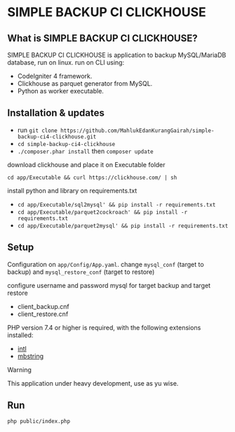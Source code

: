 # SIMPLE BACKUP CI CLICKHOUSE

## What is SIMPLE BACKUP CI CLICKHOUSE?
SIMPLE BACKUP CI CLICKHOUSE is application to backup MySQL/MariaDB database, run on linux.
run on CLI using:

- CodeIgniter 4 framework.
- Clickhouse as parquet generator from MySQL.
- Python as worker executable.

## Installation & updates
- run `git clone https://github.com/MahlukEdanKurangGairah/simple-backup-ci4-clickhouse.git`
- `cd simple-backup-ci4-clickhouse`
- `./composer.phar install` then `composer update`

download clickhouse and place it on Executable folder

`cd app/Executable && curl https://clickhouse.com/ | sh`

install python and library on requirements.txt

- `cd app/Executable/sql2mysql' && pip install -r requirements.txt`
- `cd app/Executable/parquet2cockroach' && pip install -r requirements.txt`
- `cd app/Executable/parquet2mysql' && pip install -r requirements.txt`

## Setup
Configuration on `app/Config/App.yaml`. change `mysql_conf` (target to backup) and `mysql_restore_conf` (target to restore)

configure username and password mysql for target backup and target restore
- client_backup.cnf
- client_restore.cnf

PHP version 7.4 or higher is required, with the following extensions installed:

- [intl](http://php.net/manual/en/intl.requirements.php)
- [mbstring](http://php.net/manual/en/mbstring.installation.php)

> [!WARNING]
> This application under heavy development, use as yu wise.
## Run
`php public/index.php`
